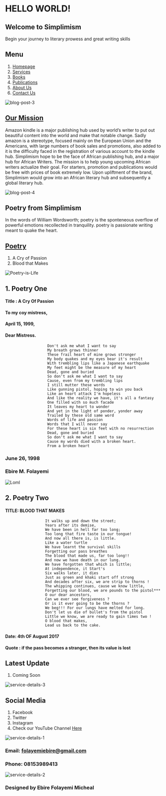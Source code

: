 # HELLO WORLD!

## Welcome to Simplimism
Begin your journey to literary prowess and great writing skills


## Menu
1. [Homepage](https://github.com/Micayowrite/Index.homepage)
2. [Services]()
3. [Books]()
4. [Publications]()
5. [About Us]()
6. [Contact Us]()

![blog-post-3](https://user-images.githubusercontent.com/84279094/118401724-ab2d8400-b65e-11eb-9097-28d86f025de1.jpg)


## [Our Mission]()
Amazon kindle is a major publishing hub used by world’s writer to put out beautiful content into the world and make that notable change. Sadly amazon is a stereotype, focused mainly on the European Union and the Americans, with large numbers of book sales and promotions, also added to it is the difficulty faced in the registration of various account to the kindle hub. Simplimism hope to be the face of African publishing hub, and a major hub for African Writers. The mission is to help young upcoming African writers actualize their goal. For starters, promotion and publications would be free with prices of book extremely low. Upon upliftment of the brand, Simplimism would grow into an African literary hub and subsequently a global literary hub.


![blog-post-4](https://user-images.githubusercontent.com/84279094/118401731-b7194600-b65e-11eb-8cb0-dd3948625026.jpg)


## Poetry from Simplimism
In the words of William Wordsworth; poetry is the sponteneous overflow of powerful emotions recollected in tranquility. poetry is passionate writing meant to quake the heart.

## [Poetry]()
1. A Cry of Passion
2. Blood that Makes

![Poetry-is-Life](https://user-images.githubusercontent.com/84279094/118401703-95b85a00-b65e-11eb-88b7-3fb47c925f03.jpg)


## 1. Poetry One 
#### Title : A Cry Of Passion

####                   To my coy mistress,
####                   April 15, 1999,
####                   Dear Mistress.
                       Don't ask me what I want to say
                       My breath grows thinner
                       These frail heart of mine grows stronger
                       My body quakes and my eyes bear it's result
                       With trembling lips like a Japanese earthquake
                       My feet might be the measure of my heart
                       Dead, gone and buried
                       So don't ask me what I want to say
                       Cause, even from my trembling lips
                       I still mutter these words
                       Like gunning pistol, hoping to win you back
                       Like an heart attack I'm hopeless
                       And like the reality we have, it's all a fantasy
                       One filled with so much facade
                       It leaves my heart to wonder
                       And yet in the light of ponder, yonder away
                       Trailed by these old same word
                       Words of life and passion
                       Words that I will never say
                       For these heart is six feet with no resurrection
                       Dead, gone and buried
                       So don't ask me what I want to say
                       Cause my words died with a broken heart.
                       From a broken heart 


###                                                                               June 26, 1998
###                                                                               Ebire M. Folayemi 


![Loml](https://user-images.githubusercontent.com/84279094/118401716-a072ef00-b65e-11eb-8803-dbcbb24fb011.jpg)



## 2. Poetry Two
#### TITLE: BLOOD THAT MAKES


                      It walks up and down the street;
                      Years after its demise,
                      We have been in hell far too long;
                      Too long that fire taste in our tongue!
                      And now all there is, is little.
                      Like a water turtle
                      We have learnt the survival skills
                      Forgetting our pass breathes
                      The blood that made us, far too long!!
                      And now we have death in our lung.
                      We have forgotten that which is little;
                      At independence, it Start's
                      Six walks later, it dies
                      Just as green and khaki start off strong
                      And decades after six, we are strip to thorns !
                      The whipping continues, cause we know little,
                      Forgetting our blood, we are pounds to the pistol***
                      O our dear ancestors,
                      Can we ever see forgiveness ?
                      Or is it ever going to be the thorns ?
                      We beg!!! For our lungs have melted for long.
                      Don't let us die of bullet's from the pistol 
                      Little we know, we are ready to gain times two !
                      O blood that makes,
                      Lead us back to the cake.
   
   
####                                                                           Date: 4th OF August 2017
####                                                                           Quote : if the pass becomes a stranger, then its value is lost



## Latest Update
1. Coming Soon

![service-details-3](https://user-images.githubusercontent.com/84279094/118401659-630e6180-b65e-11eb-9f8e-7478a4368512.jpg)


## Social Media
1. Facebook
2. Twitter
3. Instagram
4. Check our YouTube Channel [Here]()

![service-details-1](https://user-images.githubusercontent.com/84279094/118401668-6c97c980-b65e-11eb-85e6-4b0687282ea2.jpg)


### Email: folayemiebire@gmail.com
### Phone: 08153989413

![service-details-2](https://user-images.githubusercontent.com/84279094/118401684-7f120300-b65e-11eb-82d1-9c1c7800cf90.jpg)


### Designed by Ebire Folayemi Micheal
